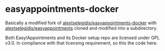 # easyappointments-docker

Basically a modified fork of [alextselegidis/easyappointments-docker](https://github.com/alextselegidis/easyappointments-docker) with [alextselegidis/easyappointments](https://github.com/alextselegidis/easyappointments) cloned and modified into a subdirectory.

Both Easy!Appointments and its Docker setup repo are licensed under GPL v3.0. In compliance with that licensing requirement, so this the code here.
